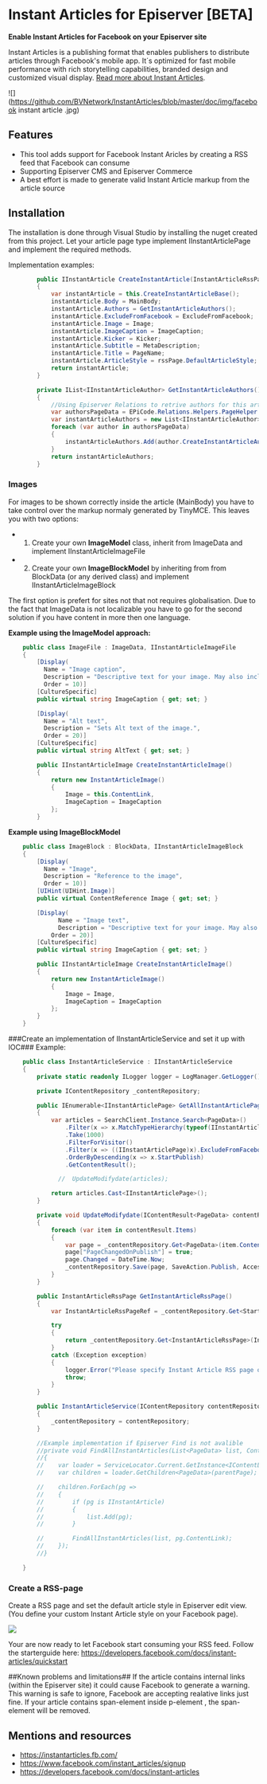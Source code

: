 # Instant Articles for Episerver [BETA] #
**Enable Instant Articles for Facebook on your Episerver site**

Instant Articles is a publishing format that enables publishers to distribute articles through Facebook's mobile app. It´s optimized for fast mobile performance with rich storytelling capabilities, branded design and customized visual display. [Read more about Instant Articles](https://developers.facebook.com/docs/instant-articles).

![](https://github.com/BVNetwork/InstantArticles/blob/master/doc/img/facebook instant article .jpg)

## Features ##
 * This tool adds support for Facebook Instant Aricles by creating a RSS feed that Facebook can consume
 * Supporting Episerver CMS and Episerver Commerce
 * A best effort is made to generate valid Instant Article markup from the article source

## Installation ##
The installation is done through Visual Studio by installing the nuget created from this project.
Let your article page type implement IInstantArticlePage and implement the required methods.

Implementation examples:
```C#
        public IInstantArticle CreateInstantArticle(InstantArticleRssPage rssPage)
        {
            var instantArticle = this.CreateInstantArticleBase();
            instantArticle.Body = MainBody;
            instantArticle.Authors = GetInstantArticleAuthors();
            instantArticle.ExcludeFromFacebook = ExcludeFromFacebook;
            instantArticle.Image = Image;
            instantArticle.ImageCaption = ImageCaption;
            instantArticle.Kicker = Kicker;
            instantArticle.Subtitle = MetaDescription;
            instantArticle.Title = PageName;
            instantArticle.ArticleStyle = rssPage.DefaultArticleStyle;
            return instantArticle;
        }

        private IList<IInstantArticleAuthor> GetInstantArticleAuthors()
        {
            //Using Episerver Relations to retrive authors for this article https://github.com/BVNetwork/Relations
            var authorsPageData = EPiCode.Relations.Helpers.PageHelper.GetPagesRelated(this.ContentLink.ToPageReference(), "ArticleWriter").Cast<IInstantArticleAuthorContent>();
            var instantArticleAuthors = new List<IInstantArticleAuthor>();
            foreach (var author in authorsPageData)
            {
                instantArticleAuthors.Add(author.CreateInstantArticleAuthor());
            }
            return instantArticleAuthors;
        }
```
### Images ###
For images to be shown correctly inside the article (MainBody) you have to take control over the markup normaly generated by TinyMCE. This leaves you with two options:
* 1. Create your own **ImageModel** class, inherit from ImageData and implement IInstantArticleImageFile
* 2. Create your own **ImageBlockModel** by inheriting from from BlockData (or any derived class) and implement IInstantArticleImageBlock

The first option is prefert for sites not that not requires globalisation. Due to the fact that ImageData is not localizable you have to go for the second solution if you have content in more then one language.

**Example using the ImageModel approach:**

```C#
    public class ImageFile : ImageData, IInstantArticleImageFile
    {
        [Display(
          Name = "Image caption",
          Description = "Descriptive text for your image. May also include attribution to the originator or creator of this image.",
          Order = 10)]
        [CultureSpecific]
        public virtual string ImageCaption { get; set; }

        [Display(
          Name = "Alt text",
          Description = "Sets Alt text of the image.",
          Order = 20)]
        [CultureSpecific]
        public virtual string AltText { get; set; }

        public IInstantArticleImage CreateInstantArticleImage()
        {
            return new InstantArticleImage()
            {
                Image = this.ContentLink,
                ImageCaption = ImageCaption
            };
        }
```

**Example using ImageBlockModel**
```C#
    public class ImageBlock : BlockData, IInstantArticleImageBlock
    {
        [Display(
          Name = "Image",
          Description = "Reference to the image",
          Order = 10)] 
        [UIHint(UIHint.Image)]
        public virtual ContentReference Image { get; set; }

        [Display(
              Name = "Image text",
              Description = "Descriptive text for your image. May also include attribution to the originator or creator of this image.",
            Order = 20)]
        [CultureSpecific]
        public virtual string ImageCaption { get; set; }

        public IInstantArticleImage CreateInstantArticleImage()
        {
            return new InstantArticleImage()
            {
                Image = Image,
                ImageCaption = ImageCaption
            };
        }
    }
```

###Create an implementation of IInstantArticleService and set it up with IOC###
Example:
```C#
    public class InstantArticleService : IInstantArticleService
    {
        private static readonly ILogger logger = LogManager.GetLogger();

        private IContentRepository _contentRepository;

        public IEnumerable<IInstantArticlePage> GetAllInstantArticlePages()
        {
            var articles = SearchClient.Instance.Search<PageData>()
                .Filter(x => x.MatchTypeHierarchy(typeof(IInstantArticlePage)))
                .Take(1000)
                .FilterForVisitor()
                .Filter(x => ((IInstantArticlePage)x).ExcludeFromFacebook.Match(false))
                .OrderByDescending(x => x.StartPublish)
                .GetContentResult();

              //  UpdateModifydate(articles);

            return articles.Cast<IInstantArticlePage>();
        }

        private void UpdateModifydate(IContentResult<PageData> contentResult)
        {
            foreach (var item in contentResult.Items)
            {
                var page = _contentRepository.Get<PageData>(item.ContentLink).CreateWritableClone();
                page["PageChangedOnPublish"] = true;
                page.Changed = DateTime.Now;
                _contentRepository.Save(page, SaveAction.Publish, AccessLevel.NoAccess);
            }
        }

        public InstantArticleRssPage GetInstantArticleRssPage()
        {
            var InstantArticleRssPageRef = _contentRepository.Get<StartPage>(ContentReference.StartPage).InstantArticleRssPage;

            try
            {
                return _contentRepository.Get<InstantArticleRssPage>(InstantArticleRssPageRef);
            }
            catch (Exception exception)
            {
                logger.Error("Please specify Instant Article RSS page on start page under Site settins", exception);
                throw;
            }
        }

        public InstantArticleService(IContentRepository contentRepository)
        {
            _contentRepository = contentRepository;
        }

        //Example implementation if Episerver Find is not avalible
        //private void FindAllInstantArticles(List<PageData> list, ContentReference parentPage)
        //{
        //    var loader = ServiceLocator.Current.GetInstance<IContentLoader>();
        //    var children = loader.GetChildren<PageData>(parentPage);

        //    children.ForEach(pg =>
        //    {
        //        if (pg is IInstantArticle)
        //        {
        //            list.Add(pg);
        //        }

        //        FindAllInstantArticles(list, pg.ContentLink);
        //    });
        //}

    }
```

### Create a RSS-page ###
Create a RSS page and set the default article style in Episerver edit view. (You define your custom Instant Article style on your Facebook page).

![](https://github.com/BVNetwork/InstantArticles/blob/master/doc/img/InstantArticlePageInEpiserver.png)

Your are now ready to let Facebook start consuming your RSS feed. Follow the starterguide here:
https://developers.facebook.com/docs/instant-articles/quickstart

##Known problems and limitations##
If the article contains internal links (within the Episerver site) it could cause Facebook to generate a warning. This warning is safe to ignore, Facebook are accepting realative links just fine.
If your article contains span-element inside p-element , the span-element will be removed.


## Mentions and resources ##
* https://instantarticles.fb.com/
* https://www.facebook.com/instant_articles/signup
* https://developers.facebook.com/docs/instant-articles
